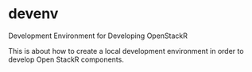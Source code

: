 # devenv
Development Environment for Developing OpenStackR

This is about how to create a local development environment in order to develop Open StackR components.
